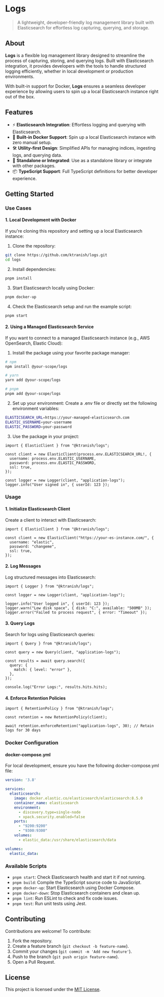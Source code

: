 # Logs

>A lightweight, developer-friendly log management library built with Elasticsearch for effortless log capturing, querying, and storage.

## About

**Logs** is a flexible log management library designed to streamline the process of capturing, storing, and querying logs. Built with Elasticsearch integration, it provides developers with the tools to handle structured logging efficiently, whether in local development or production environments.

With built-in support for Docker, **Logs** ensures a seamless developer experience by allowing users to spin up a local Elasticsearch instance right out of the box.

## Features

- ⚡ **Elasticsearch Integration**: Effortless logging and querying with Elasticsearch.
- 🔧 **Built-in Docker Support**: Spin up a local Elasticsearch instance with zero manual setup.
- 🛠️ **Utility-first Design**: Simplified APIs for managing indices, ingesting logs, and querying data.
- 🌟 **Standalone or Integrated**: Use as a standalone library or integrate with other packages.
- 📦 **TypeScript Support**: Full TypeScript definitions for better developer experience.

## Getting Started

### Use Cases

#### 1. Local Development with Docker

If you're cloning this repository and setting up a local Elasticsearch instance:

1. Clone the repository:

```bash
git clone https://github.com/ktranish/logs.git
cd logs
```

2. Install dependencies:

```bash
pnpm install
```

3. Start Elasticsearch locally using Docker:

```bash
pnpm docker-up
```

4. Check the Elasticsearch setup and run the example script:

```bash
pnpm start
```

#### 2. Using a Managed Elasticsearch Service

If you want to connect to a managed Elasticsearch instance (e.g., AWS OpenSearch, Elastic Cloud):

1. Install the package using your favorite package manager:

```bash
# npm
npm install @your-scope/logs

# yarn
yarn add @your-scope/logs

# pnpm
pnpm add @your-scope/logs
```

2. Set up your environment: Create a .env file or directly set the following environment variables:

```bash
ELASTICSEARCH_URL=https://your-managed-elasticsearch.com
ELASTIC_USERNAME=your-username
ELASTIC_PASSWORD=your-password
```

3. Use the package in your project:

```tsx
import { ElasticClient } from "@ktranish/logs";

const client = new ElasticClient(process.env.ELASTICSEARCH_URL!, {
  username: process.env.ELASTIC_USERNAME,
  password: process.env.ELASTIC_PASSWORD,
  ssl: true,
});

const logger = new Logger(client, "application-logs");
logger.info("User signed in", { userId: 123 });
```

### Usage

#### 1. Initialize Elasticsearch Client

Create a client to interact with Elasticsearch:

```tsx
import { ElasticClient } from "@ktranish/logs";

const client = new ElasticClient("https://your-es-instance.com/", {
  username: "elastic",
  password: "changeme",
  ssl: true,
});
```

#### 2. Log Messages

Log structured messages into Elasticsearch:

```tsx
import { Logger } from "@ktranish/logs";

const logger = new Logger(client, "application-logs");

logger.info("User logged in", { userId: 123 });
logger.warn("Low disk space", { disk: "C:", available: "500MB" });
logger.error("Failed to process request", { error: "Timeout" });
```

#### 3. Query Logs

Search for logs using Elasticsearch queries:

```tsx
import { Query } from "@ktranish/logs";

const query = new Query(client, "application-logs");

const results = await query.search({
  query: {
    match: { level: "error" },
  },
});

console.log("Error Logs:", results.hits.hits);

```

#### 4. Enforce Retention Policies

```tsx
import { RetentionPolicy } from "@ktranish/logs";

const retention = new RetentionPolicy(client);

await retention.enforceRetention("application-logs", 30); // Retain logs for 30 days

```

### Docker Configuration

#### docker-compose.yml

For local development, ensure you have the following docker-compose.yml file:

```yaml
version: '3.8'

services:
  elasticsearch:
    image: docker.elastic.co/elasticsearch/elasticsearch:8.5.0
    container_name: elasticsearch
    environment:
      - discovery.type=single-node
      - xpack.security.enabled=false
    ports:
      - "9200:9200"
      - "9300:9300"
    volumes:
      - elastic_data:/usr/share/elasticsearch/data

volumes:
  elastic_data:

```

### Available Scripts

- `pnpm start`: Check Elasticsearch health and start it if not running.
- `pnpm build`: Compile the TypeScript source code to JavaScript.
- `pnpm docker-up`: Start Elasticsearch using Docker Compose.
- `pnpm docker-down`: Stop Elasticsearch containers and clean up.
- `pnpm lint`: Run ESLint to check and fix code issues.
- `pnpm test`: Run unit tests using Jest.

## Contributing

Contributions are welcome! To contribute:

1. Fork the repository.
2. Create a feature branch (`git checkout -b feature-name`).
3. Commit your changes (`git commit -m 'Add new feature'`).
4. Push to the branch (`git push origin feature-name`).
5. Open a Pull Request.

## License

This project is licensed under the [MIT License](LICENSE).

